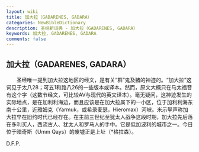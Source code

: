 ```yaml
---
layout: wiki
title: 加大拉（GADARENES, GADARA）
categories: NewBibleDictionary
description: 圣经新词典 - 加大拉（GADARENES, GADARA）
keywords: 加大拉, GADARENES, GADARA
comments: false
---
```


## 加大拉（GADARENES, GADARA）

　　圣经唯一提到加大拉这地区的经文，是有关“群”鬼及猪的神迹的。“加大拉”这词见于太八28；可五1和路八26的一些版本或译本。然而，原文大概只在马太福音有这个字（这数节经文，可比较AV与现代的英文译本）。毫无疑问，这神迹发生的实际地点，是在加利利海边，而且应该是在加大拉属下的一小区，位于加利利海东南十公里，近雅姆克（Yarmuk，或希录麦瑟，Hieromax）河峡。米示拏声称加大拉早在旧约时代已经存在。在主前三世纪至犹太人战争这段时期，加大拉先后落在多利买人，西流古人、犹太人和罗马人的手中。它是低加波利的城市之一。今日位于暗奇斯（Umm Qays）的废墟正是上址（*格拉森）。

D.F.P.








